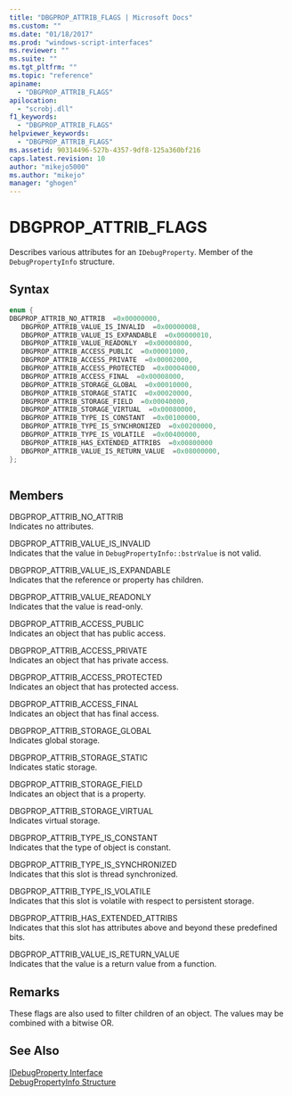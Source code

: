 ```yaml
---
title: "DBGPROP_ATTRIB_FLAGS | Microsoft Docs"
ms.custom: ""
ms.date: "01/18/2017"
ms.prod: "windows-script-interfaces"
ms.reviewer: ""
ms.suite: ""
ms.tgt_pltfrm: ""
ms.topic: "reference"
apiname: 
  - "DBGPROP_ATTRIB_FLAGS"
apilocation: 
  - "scrobj.dll"
f1_keywords: 
  - "DBGPROP_ATTRIB_FLAGS"
helpviewer_keywords: 
  - "DBGPROP_ATTRIB_FLAGS"
ms.assetid: 90314496-527b-4357-9df8-125a360bf216
caps.latest.revision: 10
author: "mikejo5000"
ms.author: "mikejo"
manager: "ghogen"
---
```

# DBGPROP_ATTRIB_FLAGS
Describes various attributes for an `IDebugProperty`. Member of the `DebugPropertyInfo` structure.  
  
## Syntax  
  
```cpp
enum {  
DBGPROP_ATTRIB_NO_ATTRIB  =0x00000000,  
   DBGPROP_ATTRIB_VALUE_IS_INVALID  =0x00000008,  
   DBGPROP_ATTRIB_VALUE_IS_EXPANDABLE  =0x00000010,  
   DBGPROP_ATTRIB_VALUE_READONLY  =0x00000800,  
   DBGPROP_ATTRIB_ACCESS_PUBLIC  =0x00001000,  
   DBGPROP_ATTRIB_ACCESS_PRIVATE  =0x00002000,  
   DBGPROP_ATTRIB_ACCESS_PROTECTED  =0x00004000,  
   DBGPROP_ATTRIB_ACCESS_FINAL  =0x00008000,  
   DBGPROP_ATTRIB_STORAGE_GLOBAL  =0x00010000,  
   DBGPROP_ATTRIB_STORAGE_STATIC  =0x00020000,  
   DBGPROP_ATTRIB_STORAGE_FIELD  =0x00040000,  
   DBGPROP_ATTRIB_STORAGE_VIRTUAL  =0x00080000,  
   DBGPROP_ATTRIB_TYPE_IS_CONSTANT  =0x00100000,  
   DBGPROP_ATTRIB_TYPE_IS_SYNCHRONIZED  =0x00200000,  
   DBGPROP_ATTRIB_TYPE_IS_VOLATILE  =0x00400000,  
   DBGPROP_ATTRIB_HAS_EXTENDED_ATTRIBS  =0x00800000  
   DBGPROP_ATTRIB_VALUE_IS_RETURN_VALUE  =0x08000000,  
};  
  
```  
  
## Members  
 DBGPROP_ATTRIB_NO_ATTRIB  
 Indicates no attributes.  
  
 DBGPROP_ATTRIB_VALUE_IS_INVALID  
 Indicates that the value in `DebugPropertyInfo::bstrValue` is not valid.  
  
 DBGPROP_ATTRIB_VALUE_IS_EXPANDABLE  
 Indicates that the reference or property has children.  
  
 DBGPROP_ATTRIB_VALUE_READONLY  
 Indicates that the value is read-only.  
  
 DBGPROP_ATTRIB_ACCESS_PUBLIC  
 Indicates an object that has public access.  
  
 DBGPROP_ATTRIB_ACCESS_PRIVATE  
 Indicates an object that has private access.  
  
 DBGPROP_ATTRIB_ACCESS_PROTECTED  
 Indicates an object that has protected access.  
  
 DBGPROP_ATTRIB_ACCESS_FINAL  
 Indicates an object that has final access.  
  
 DBGPROP_ATTRIB_STORAGE_GLOBAL  
 Indicates global storage.  
  
 DBGPROP_ATTRIB_STORAGE_STATIC  
 Indicates static storage.  
  
 DBGPROP_ATTRIB_STORAGE_FIELD  
 Indicates an object that is a property.  
  
 DBGPROP_ATTRIB_STORAGE_VIRTUAL  
 Indicates virtual storage.  
  
 DBGPROP_ATTRIB_TYPE_IS_CONSTANT  
 Indicates that the type of object is constant.  
  
 DBGPROP_ATTRIB_TYPE_IS_SYNCHRONIZED  
 Indicates that this slot is thread synchronized.  
  
 DBGPROP_ATTRIB_TYPE_IS_VOLATILE  
 Indicates that this slot is volatile with respect to persistent storage.  
  
 DBGPROP_ATTRIB_HAS_EXTENDED_ATTRIBS  
 Indicates that this slot has attributes above and beyond these predefined bits.  
  
 DBGPROP_ATTRIB_VALUE_IS_RETURN_VALUE  
 Indicates that the value is a return value from a function.  
  
## Remarks  
 These flags are also used to filter children of an object. The values may be combined with a bitwise OR.  
  
## See Also  
 [IDebugProperty Interface](../../winscript/reference/idebugproperty-interface.md)   
 [DebugPropertyInfo Structure](../../winscript/reference/debugpropertyinfo-structure.md)